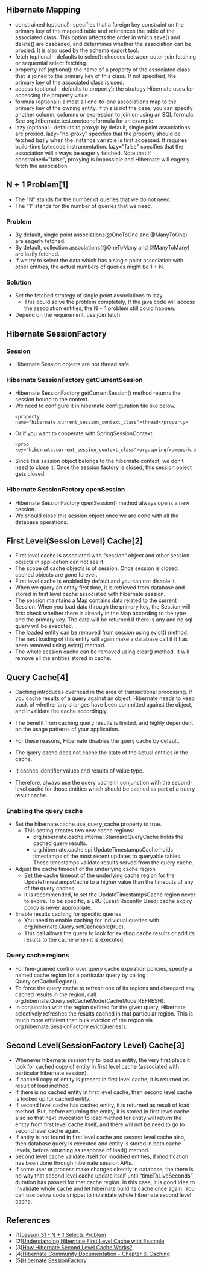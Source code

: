 ## Hibernate Mapping

* constrained (optional): specifies that a foreign key constraint on the primary key of the mapped table and references the table of the associated class. This option affects the order in which save() and delete() are cascaded, and determines whether the association can be proxied. It is also used by the schema export tool.
* fetch (optional - defaults to select): chooses between outer-join fetching or sequential select fetching.
* property-ref (optional): the name of a property of the associated class that is joined to the primary key of this class. If not specified, the primary key of the associated class is used.
* access (optional - defaults to property): the strategy Hibernate uses for accessing the property value.
* formula (optional): almost all one-to-one associations map to the primary key of the owning entity. If this is not the case, you can specify another column, columns or expression to join on using an SQL formula. See org.hibernate.test.onetooneformula for an example.
* lazy (optional - defaults to proxy): by default, single point associations are proxied. lazy="no-proxy" specifies that the property should be fetched lazily when the instance variable is first accessed. It requires build-time bytecode instrumentation. lazy="false" specifies that the association will always be eagerly fetched. Note that if constrained="false", proxying is impossible and Hibernate will eagerly fetch the association.

## N + 1 Problem[1]

* The "N" stands for the number of queries that we do not need.
* The "1" stands for the number of queries that we need.

### Problem
* By default, single point associations(@OneToOne and @ManyToOne) are eagerly fetched.
* By default, collection associations(@OneToMany and @ManyToMany) are lazily fetched.
* If we try to select the data which has a single point association with other entities, 
the actual numbers of queries might be 1 + N.  
	
### Solution
* Set the fetched strategy of single point associations to lazy.
    * This could solve the problem completely, If the java code will access the association entities, the N + 1 problem still could happen.
* Depend on the requirement, use join fetch.

## Hibernate SessionFactory 
### Session
* Hibernate Session objects are not thread safe.

### Hibernate SessionFactory getCurrentSession
* Hibernate SessionFactory getCurrentSession() method returns the session bound to the context. 
* We need to configure it in hibernate configuration file like below.
	```
	<property name="hibernate.current_session_context_class">thread</property>
	```
* Or if you want to cooperate with SpringSessionContext
	```
	<prop key="hibernate.current_session_context_class">org.springframework.orm.hibernate5.SpringSessionContext</prop>
	```
* Since this session object belongs to the hibernate context, we don’t need to close it. Once the session factory is closed, this session object gets closed.

### Hibernate SessionFactory openSession
* Hibernate SessionFactory openSession() method always opens a new session. 
* We should close this session object once we are done with all the database operations.

## First Level(Session Level) Cache[2]

* First level cache is associated with “session” object and other session objects in application can not see it.
* The scope of cache objects is of session. Once session is closed, cached objects are gone forever.
* First level cache is enabled by default and you can not disable it.
* When we query an entity first time, it is retrieved from database and stored in first level cache associated with hibernate session.
* The session maintains a Map contains data related to the current Session. When you load data through the primary key, the Session will first check whether there is already in the Map according to the type and the primary key. The data will be returned if there is any and no sql query will be executed.
* The loaded entity can be removed from session using evict() method. The next loading of this entity will again make a database call if it has been removed using evict() method.
* The whole session cache can be removed using clear() method. It will remove all the entities stored in cache.

## Query Cache[4]
* Caching introduces overhead in the area of transactional processing. If you cache results of a query against an object, Hibernate needs to keep track of whether any changes have been committed against the object, and invalidate the cache accordingly. 
* The benefit from caching query results is limited, and highly dependent on the usage patterns of your application. 
* For these reasons, Hibernate disables the query cache by default.

* The query cache does not cache the state of the actual entities in the cache. 
* It caches identifier values and results of value type. 
* Therefore, always use the query cache in conjunction with the second-level cache for those entities which should be cached as part of a query result cache.

### Enabling the query cache
* Set the hibernate.cache.use_query_cache property to true.
    * This setting creates two new cache regions:
        * org.hibernate.cache.internal.StandardQueryCache holds the cached query results.
        * org.hibernate.cache.spi.UpdateTimestampsCache holds timestamps of the most recent updates to queryable tables. These timestamps validate results served from the query cache.
* Adjust the cache timeout of the underlying cache region
    * Set the cache timeout of the underlying cache region for the UpdateTimestampsCache to a higher value than the timeouts of any of the query caches. 
    * It is recommended, to set the UpdateTimestampsCache region never to expire. To be specific, a LRU (Least Recently Used) cache expiry policy is never appropriate.
* Enable results caching for specific queries
    * You need to enable caching for individual queries with org.hibernate.Query.setCacheable(true).
    * This call allows the query to look for existing cache results or add its results to the cache when it is executed.

### Query cache regions
* For fine-grained control over query cache expiration policies, specify a named cache region for a particular query by calling Query.setCacheRegion().
* To force the query cache to refresh one of its regions and disregard any cached results in the region, call org.hibernate.Query.setCacheMode(CacheMode.REFRESH).
* In conjunction with the region defined for the given query, Hibernate selectively refreshes the results cached in that particular region. This is much more efficient than bulk eviction of the region via org.hibernate.SessionFactory.evictQueries().

## Second Level(SessionFactory Level) Cache[3]

* Whenever hibernate session try to load an entity, the very first place it look for cached copy of entity in first level cache (associated with particular hibernate session).
* If cached copy of entity is present in first level cache, it is returned as result of load method.
* If there is no cached entity in first level cache, then second level cache is looked up for cached entity.
* If second level cache has cached entity, it is returned as result of load method. But, before returning the entity, it is stored in first level cache also so that next invocation to load method for entity will return the entity from first level cache itself, and there will not be need to go to second level cache again.
* If entity is not found in first level cache and second level cache also, then database query is executed and entity is stored in both cache levels, before returning as response of load() method.
* Second level cache validate itself for modified entities, if modification has been done through hibernate session APIs.
* If some user or process make changes directly in database, the there is no way that second level cache update itself until “timeToLiveSeconds” duration has passed for that cache region. In this case, it is good idea to invalidate whole cache and let hibernate build its cache once again. You can use below code snippet to invalidate whole hibernate second level cache.


## References 

* [1][Lesson 31 - N + 1 Selects Problem](https://youtu.be/KuCqVD9rDqA)
* [2][Understanding Hibernate First Level Cache with Example](https://howtodoinjava.com/hibernate/understanding-hibernate-first-level-cache-with-example/)
* [3][How Hibernate Second Level Cache Works?](https://howtodoinjava.com/hibernate/how-hibernate-second-level-cache-works/)
* [4][Hibernate Community Documentation - Chapter 6. Caching](https://docs.jboss.org/hibernate/orm/4.0/devguide/en-US/html/ch06.html)
* [5][Hibernate SessionFactory](https://www.journaldev.com/3522/hibernate-sessionfactory)


